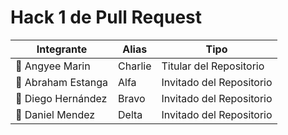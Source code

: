 # Hack 1 de Pull Request
                    
| Integrante  | Alias | Tipo
| ------------- | ------------- | ------------- |
| 🔧 Angyee Marin  | Charlie | Titular del Repositorio |
| 🔧 Abraham Estanga | Alfa | Invitado del Repositorio |
| 👷 Diego Hernández  | Bravo | Invitado del Repositorio |
| 🔧 Daniel Mendez | Delta | Invitado del Repositorio |
